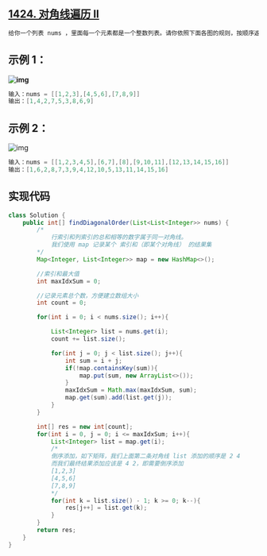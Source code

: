 ## **[1424. 对角线遍历 II](https://leetcode-cn.com/problems/diagonal-traverse-ii/)**

```java
给你一个列表 nums ，里面每一个元素都是一个整数列表。请你依照下面各图的规则，按顺序返回 nums 中对角线上的整数。
```



## **示例 1：**

**![img](https://assets.leetcode-cn.com/aliyun-lc-upload/uploads/2020/04/23/sample_1_1784.png)**

```java
输入：nums = [[1,2,3],[4,5,6],[7,8,9]]
输出：[1,4,2,7,5,3,8,6,9]
```



## **示例 2：**

![img](https://assets.leetcode-cn.com/aliyun-lc-upload/uploads/2020/04/23/sample_2_1784.png)

```java
输入：nums = [[1,2,3,4,5],[6,7],[8],[9,10,11],[12,13,14,15,16]]
输出：[1,6,2,8,7,3,9,4,12,10,5,13,11,14,15,16]
```





## **实现代码**

```java
class Solution {
    public int[] findDiagonalOrder(List<List<Integer>> nums) {
        /*
            行索引和列索引的总和相等的数字属于同一对角线。
            我们使用 map 记录某个 索引和（即某个对角线） 的结果集
        */
        Map<Integer, List<Integer>> map = new HashMap<>();

        //索引和最大值
        int maxIdxSum = 0;

        //记录元素总个数，方便建立数组大小
        int count = 0;

        for(int i = 0; i < nums.size(); i++){

            List<Integer> list = nums.get(i);
            count += list.size();

            for(int j = 0; j < list.size(); j++){
                int sum = i + j;
                if(!map.containsKey(sum)){
                    map.put(sum, new ArrayList<>());
                }
                maxIdxSum = Math.max(maxIdxSum, sum);
                map.get(sum).add(list.get(j));
            }
        }

        int[] res = new int[count];
        for(int i = 0, j = 0; i <= maxIdxSum; i++){
            List<Integer> list = map.get(i);
            /*
            倒序添加，如下矩阵，我们上面第二条对角线 list 添加的顺序是 2 4
            而我们最终结果添加应该是 4 2，即需要倒序添加
            [1,2,3]
            [4,5,6]
            [7,8,9]
            */
            for(int k = list.size() - 1; k >= 0; k--){
                res[j++] = list.get(k);
            }
        }
        return res;
    }
}
```

